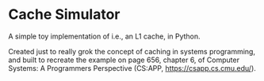 # Cache Simulator

A simple toy implementation of i.e., an L1 cache, in Python.

Created just to really grok the concept of caching in systems programming, and 
built to recreate the example on page 656, chapter 6, of Computer Systems: A
Programmers Perspective (CS:APP, https://csapp.cs.cmu.edu/). 



